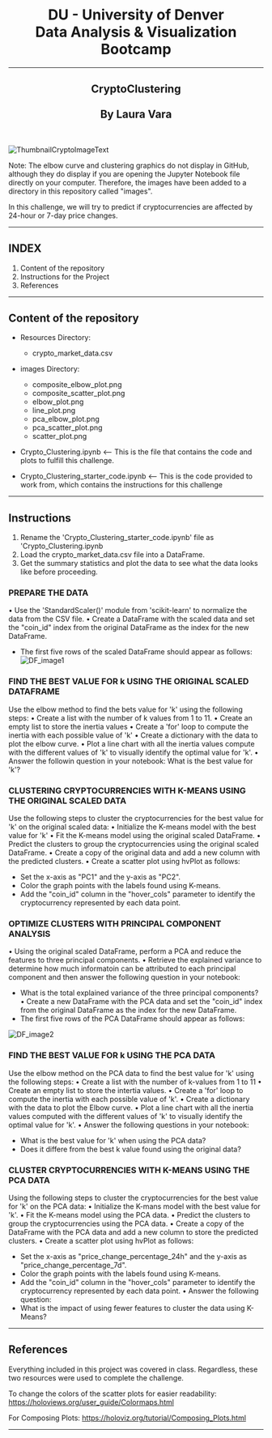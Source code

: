<h1 align="center">DU - University of Denver<br/>
Data Analysis & Visualization Bootcamp<br/></h1>

--------------------------------

<h2 align="center">CryptoClustering<br/>
<br/>
By Laura Vara</h2><br/>

![ThumbnailCryptoImageText](https://github.com/vara-co/CryptoClustering/assets/152572519/dea6ffab-87a8-4635-ad54-5bbfdff468f1)

Note: The elbow curve and clustering graphics do not display in GitHub, although they do display if you are opening the Jupyter Notebook file directly on your computer. Therefore, the images have been added to a directory in this repository called "images".

In this challenge, we will try to predict if cryptocurrencies are affected by 24-hour or 7-day price changes.

---------------------------------
INDEX
---------------------------------
1. Content of the repository
2. Instructions for the Project
3. References

---------------------------------
Content of the repository
---------------------------------
- Resources Directory:
  - crypto_market_data.csv

- images Directory:
  - composite_elbow_plot.png
  - composite_scatter_plot.png
  - elbow_plot.png
  - line_plot.png
  - pca_elbow_plot.png
  - pca_scatter_plot.png
  - scatter_plot.png
 
- Crypto_Clustering.ipynb <-- This is the file that contains the code and plots to fulfill this challenge.
- Crypto_Clustering_starter_code.ipynb <-- This is the code provided to work from, which contains the instructions for this challenge

----------------------------------
Instructions
----------------------------------
1. Rename the 'Crypto_Clustering_starter_code.ipynb' file as 'Crypto_Clustering.ipynb
2. Load the crypto_market_data.csv file into a DataFrame.
3. Get the summary statistics and plot the data to see what the data looks like before proceeding.


### PREPARE THE DATA
• Use the 'StandardScaler()' module from 'scikit-learn' to normalize the data from the CSV file.
• Create a DataFrame with the scaled data and set the "coin_id" index from the original DataFrame as the index for the new DataFrame.
  * The first five rows of the scaled DataFrame should appear as follows:
![DF_image1](https://github.com/vara-co/CryptoClustering/assets/152572519/5174cc30-2fd1-4502-a996-8f2b037f7ae8)

### FIND THE BEST VALUE FOR k USING THE ORIGINAL SCALED DATAFRAME
Use the elbow method to find the bets value for 'k' using the following steps:
• Create a list with the number of k values from 1 to 11.
• Create an empty list to store the inertia values
• Create a 'for' loop to compute the inertia with each possible value of 'k'
• Create a dictionary with the data to plot the elbow curve.
• Plot a line chart with all the inertia values compute with the different values of 'k' to visually identify the optimal value for 'k'.
• Answer the followin question in your notebook: What is the best value for 'k'?

 ### CLUSTERING CRYPTOCURRENCIES WITH K-MEANS USING THE ORIGINAL SCALED DATA
 Use the following steps to cluster the cryptocurrencies for the best value for 'k' on the original scaled data:
 • Initialize the K-means model with the best value for 'k'
 • Fit the K-means model using the original scaled DataFrame.
 • Predict the clusters to group the cryptocurrencies using the original scaled DataFrame.
 • Create a copy of the original data and add a new column with the predicted clusters.
 • Create a scatter plot using hvPlot as follows:
   * Set the x-axis as "PC1" and the y-axis as "PC2".
   * Color the graph points with the labels found using K-means.
   * Add the "coin_id" column in the "hover_cols" parameter to identify the cryptocurrency represented by each data point.

### OPTIMIZE CLUSTERS WITH PRINCIPAL COMPONENT ANALYSIS
• Using the original scaled DataFrame, perform a PCA and reduce the features to three principal components.
• Retrieve the explained variance to determine how much informatoin can be attributed to each principal component and then answer the following question in your notebook:
  * What is the total explained variance of the three principal components?
• Create a new DataFrame with the PCA data and set the "coin_id" index from the original DataFrame as the index for the new DataFrame.
  * The first five rows of the PCA DataFrame should appear as follows:

![DF_image2](https://github.com/vara-co/CryptoClustering/assets/152572519/4eb65c51-4285-4d90-a3c9-4fc0cf62f746)

### FIND THE BEST VALUE FOR k USING THE PCA DATA
Use the elbow method on the PCA data to find the best value for 'k' using the following steps:
• Create a list with the number of k-values from 1 to 11
• Create an empty list to store the intertia values.
• Create a 'for' loop to compute the inertia with each possible value of 'k'.
• Create a dictionary with the data to plot the Elbow curve.
• Plot a line chart with all the inertia values computed with the different values of 'k' to visually identify the optimal value for 'k'.
• Answer the following questions in your notebook:
  * What is the best value for 'k' when using the PCA data?
  * Does it differe from the best k value found using the original data?

### CLUSTER CRYPTOCURRENCIES WITH K-MEANS USING THE PCA DATA
Using the following steps to cluster the cryptocurrencies for the best value for 'k' on the PCA data:
• Initialize the K-mans model with the best value for 'k'.
• Fit the K-means model using the PCA data.
• Predict the clusters to group the cryptocurrencies using the PCA data.
• Create a copy of the DataFrame with the PCA data and add a new column to store the predicted clusters.
• Create a scatter plot using hvPlot as follows:
  * Set the x-axis as "price_change_percentage_24h" and the y-axis as "price_change_percentage_7d".
  * Color the graph points with the labels found using K-means.
  * Add the "coin_id" column in the "hover_cols" parameter to identify the cryptocurrency represented by each data point.
• Answer the following question:
  * What is the impact of using fewer features to cluster the data using K-Means?


------------------------------------
References
------------------------------------
Everything included in this project was covered in class. Regardless, these two resources were used to complete the challenge.

To change the colors of the scatter plots for easier readability:
https://holoviews.org/user_guide/Colormaps.html

For Composing Plots:
https://holoviz.org/tutorial/Composing_Plots.html


-------------------------------------------------------------------------------------------------------------------------------------
